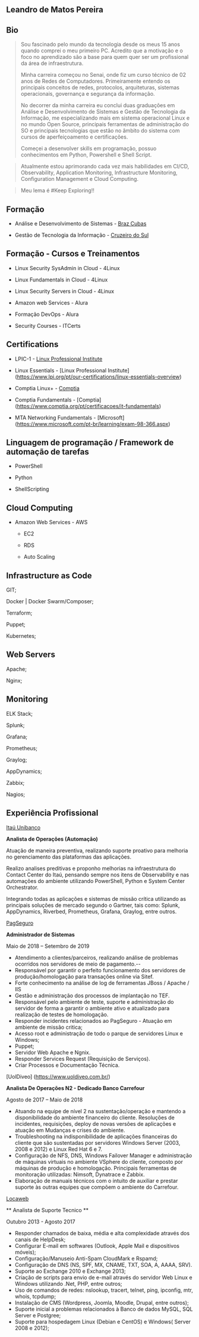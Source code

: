 ## Leandro de Matos Pereira

## Bio

>Sou fascinado pelo mundo da tecnologia desde os meus 15 anos quando comprei o meu primeiro PC. Acredito que a motivação e o foco no aprendizado são a base para quem quer ser um profissional da área de infraestrutura.
>
>Minha carreira começou no Senai, onde fiz um curso técnico de 02 anos de Redes de Computadores. Primeiramente entendo os principais conceitos de redes, protocolos, arquiteturas, sistemas operacionais, governança e segurança da informação. 
>
>No decorrer da minha carreira eu conclui duas graduações em Análise e Desenvolvimento de Sistemas e Gestão de Tecnologia da Informação, me especializando mais em sistema operacional Linux e no mundo Open Source, principais ferramentas de administração do SO e principais tecnologias que estão no âmbito do sistema com cursos de aperfeiçoamento e certificações.
>
>Começei a desenvolver skills em programação, possuo conhecimentos em Python, Powershell e Shell Script.

>Atualmente estou aprimorando cada vez mais habilidades em CI/CD, Observability, Application Monitoring, Infrastructure Monitoring, Configuration Management e Cloud Computing. 

>Meu lema é #Keep Exploring!!


## Formação

* Análise e Desenvolvimento de Sistemas - [Braz Cubas](https://brazcubas.br)

* Gestão de Tecnologia da Informação - [Cruzeiro do Sul](https://www.cruzeirodosul.edu.br)


## Formação - Cursos e Treinamentos

* Linux Security SysAdmin in Cloud - 4Linux

* Linux Fundamentals in Cloud - 4Linux

* Linux Security Servers in Cloud - 4Linux

* Amazon web Services - Alura

* Formação DevOps - Alura

* Security Courses - ITCerts


## Certifications

* LPIC-1 - [Linux Professional Institute](https://www.lpi.org/pt/our-certifications/lpic-1-overview)

* Linux Essentials - [Linux Professional Institute] (https://www.lpi.org/pt/our-certifications/linux-essentials-overview)

* Comptia Linux+ - [Comptia](https://www.comptia.org/pt/certificacoes/linux)

* Comptia Fundamentals - [Comptia] (https://www.comptia.org/pt/certificacoes/it-fundamentals)

* MTA Networking Fundamentals - [Microsoft] (https://www.microsoft.com/pt-br/learning/exam-98-366.aspx)


## Linguagem de programação / Framework de automação de tarefas

* PowerShell

* Python

* ShellScripting


## Cloud Computing

* Amazon Web Services - AWS
    
    * EC2

    * RDS

    * Auto Scaling


## Infrastructure as Code

GIT;

Docker | Docker Swarm/Composer;

Terraform;

Puppet;

Kubernetes;


## Web Servers

Apache;

Nginx;


## Monitoring

ELK Stack;

Splunk;

Grafana;

Prometheus;

Graylog;

AppDynamics;

Zabbix;

Nagios;


## Experiência Profissional

[Itaú Unibanco](https://www.itau.com.br/)

**Analista de Operações (Automação)**

Atuação de maneira preventiva, realizando suporte proativo para melhoria no gerenciamento das plataformas das aplicações.

Realizo analises preditivas e proponho melhorias na infraestrutura do Contact Center do Itaú, pensando sempre nos itens de Observability e nas automações do ambiente utilizando PowerShell, Python e System Center Orchestrator.

Integrando todas as aplicações e sistemas de missão crítica utilizando as principais soluções de mercado segundo o Gartner, tais como: Splunk, AppDynamics, Riverbed, Prometheus, Grafana, Graylog, entre outros.


[PagSeguro](https://pagseguro.uol.com.br)

**Administrador de Sistemas**

Maio de 2018 – Setembro de 2019

- Atendimento a clientes/parceiros, realizando análise de problemas ocorridos nos servidores de meio de pagamento.--
- Responsável por garantir o perfeito funcionamento dos servidores de produção/homologação para transações online via Sitef.
- Forte conhecimento na análise de log de ferramentas JBoss / Apache / IIS
- Gestão e administração dos processos de implantação no TEF.
- Responsável pelo ambiente de teste, suporte e administração do servidor de forma a garantir o ambiente ativo e atualizado para realização de testes de homologação.
- Responder incidentes relacionados ao PagSeguro - Atuação em ambiente de missão critica;
- Acesso root e administração de todo o parque de servidores Linux e Windows;
- Puppet;
- Servidor Web Apache e Ngnix.
- Responder Services Request (Requisição de Serviços).
- Criar Processos e Documentação Técnica.


[UolDiveo] (https://www.uoldiveo.com.br/)

**Analista De Operações N2 - Dedicado Banco Carrefour**

Agosto de 2017 – Maio de 2018

- Atuando na equipe de nível 2 na sustentação/operação e mantendo a disponibilidade do ambiente financeiro do cliente. Resoluções de incidentes, requisições, deploy de novas versões de aplicações e atuação em Mudanças e crises do ambiente.
- Troubleshooting na indisponibilidade de aplicações financeiras do cliente que são sustentadas por servidores Windows Server (2003, 2008 e 2012) e Linux Red Hat 6 e 7.
- Configuração de NFS, DNS, Windows Failover Manager e administração de máquinas virtuais no ambiente VSphere do cliente, composto por máquinas de produção e homologação. Principais ferramentas de monitoração utilizadas: Nimsoft, Dynatrace e Zabbix.
- Elaboração de manuais técnicos com o intuito de auxiliar e prestar suporte às outras equipes que compõem o ambiente do Carrefour.


[Locaweb](https://www.locaweb.com.br/)

** Analista de Suporte Tecnico **

Outubro 2013 - Agosto 2017

- Responder chamados de baixa, média e alta complexidade através dos canais de HelpDesk;
- Configurar E-mail em softwares (Outlook, Apple Mail e dispositivos móveis);
- Configuração/Manuseio Anti-Spam CloudMark e Rspamd;
- Configuração de DNS (NS, SPF, MX, CNAME, TXT, SOA, A, AAAA, SRV).
- Suporte ao Exchange 2010 e Exchange 2013;
- Criação de scripts para envio de e-mail através do servidor Web Linux e Windows utilizando .Net, PHP, entre outros;
- Uso de comandos de redes: nslookup, tracert, telnet, ping, ipconfig, mtr, whois, tcpdump;
- Instalação de CMS (Wordpress, Joomla, Moodle, Drupal, entre outros);
- Suporte inicial a problemas relacionados à Banco de dados MySQL, SQL Server e Postgree;
- Suporte para hospedagem Linux (Debian e CentOS) e Windows( Server 2008 e 2012);
